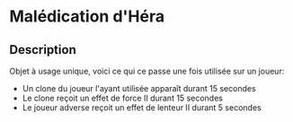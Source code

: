 # Malédication d'Héra

## Description

Objet à usage unique, voici ce qui ce passe une fois utilisée sur un joueur:
- Un clone du joueur l'ayant utilisée apparaît durant 15 secondes
- Le clone reçoit un effet de force II durant 15 secondes
- Le joueur adverse reçoit un effet de lenteur II durant 5 secondes
